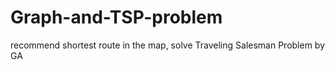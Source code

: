# Graph-and-TSP-problem
recommend shortest route in the map, solve Traveling Salesman Problem by GA

